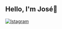 ## Hello, I'm José🤗

[![Istagram](https://img.shields.io/badge/Instagram-E4405F?style=for-the-badge&logo=instagram&logoColor=pink)]()


